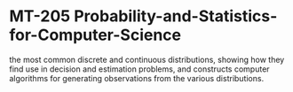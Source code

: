 # MT-205 Probability-and-Statistics-for-Computer-Science

the most common discrete and continuous distributions, showing how they find use in decision and estimation problems, and constructs computer algorithms for generating observations from the various distributions.

